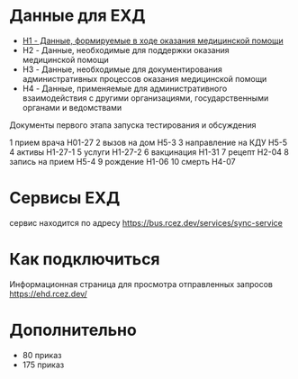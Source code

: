 # Данные для ЕХД

- [H1 - Данные, формируемые в ходе оказания медицинской помощи](documents/h1.md)
- H2 - Данные, необходимые для поддержки оказания медицинской помощи
- H3 - Данные, необходимые для документирования административных процессов оказания медицинской помощи
- H4 - Данные, применяемые для административного взаимодействия с другими организациями, государственными органами и ведомствами



Документы первого этапа запуска тестирования и обсуждения

  1  прием врача H01-27 
  2  вызов на дом H5-3
  3  направление на КДУ H5-5
  4  активы Н1-27-1
  5  услуги Н1-27-2
  6  вакцинация Н1-31
  7  рецепт Н2-04
  8  запись на прием H5-4
  9  рождение H1-06 
  10  смерть Н4-07 



# Сервисы ЕХД
сервис находится по адресу https://bus.rcez.dev/services/sync-service  

# Как подключиться
Информационная страница для просмотра отправленных запросов https://ehd.rcez.dev/

# Дополнительно

- 80 приказ
- 175 приказ

